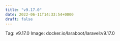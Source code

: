 ```yaml
---
title: "v9.17.0"
date: 2022-06-11T14:33:54+0000
draft: false
---
```


Tag: v9.17.0
Image: docker.io/laraboot/laravel:v9.17.0
